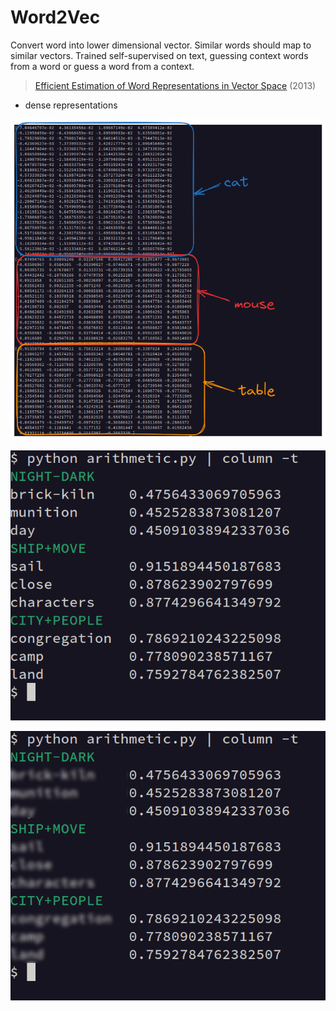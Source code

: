 # Word2Vec

Convert word into lower dimensional vector. Similar words should map to similar
vectors. Trained self-supervised on text, guessing context words from a word or
guess a word from a context.

> [Efficient Estimation of Word Representations in Vector Space](https://arxiv.org/abs/1301.3781) (2013)

* dense representations

![](static/cat-mouse-table-100.png)

<!-- ![](cat_sim.png) -->

![](static/artimethic_0.png)

![](static/artimethic_1.png)



